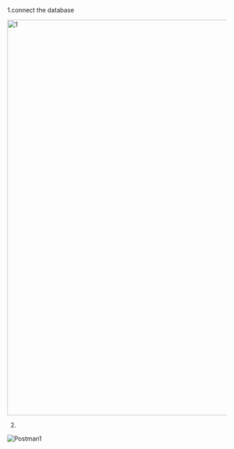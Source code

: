 1.connect the database

<img width="909" alt="1" src="https://github.com/user-attachments/assets/98be432a-11b6-423a-b92f-469de3f9bc03" />

2.

![Postman1](https://github.com/user-attachments/assets/35d58780-995a-432c-91bb-0363d602dd71)

